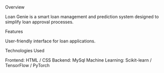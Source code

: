Overview

Loan Genie is a smart loan management and prediction system designed to simplify loan approval processes. 

Features

User-friendly interface for loan applications.

Technologies Used

Frontend: HTML / CSS
Backend: MySql
Machine Learning: Scikit-learn / TensorFlow / PyTorch
